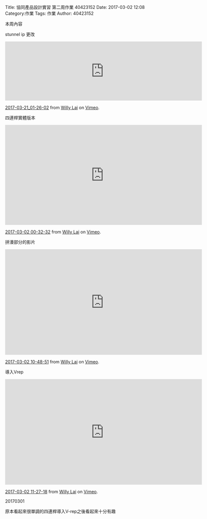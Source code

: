 Title: 協同產品設計實習 第二周作業 40423152
Date: 2017-03-02 12:08
Category:作業
Tags: 作業
Author: 40423152



<!-- PELICAN_END_SUMMARY -->

本周內容

stunnel  ip 更改
<iframe src="https://player.vimeo.com/video/209247660" width="640" height="192" frameborder="0" webkitallowfullscreen mozallowfullscreen allowfullscreen></iframe>
<p><a href="https://vimeo.com/209247660">2017-03-21_01-26-02</a> from <a href="https://vimeo.com/user46451216">Willy Lai</a> on <a href="https://vimeo.com">Vimeo</a>.</p>


四連桿實體版本
<iframe src="https://player.vimeo.com/video/206266484" width="640" height="325" frameborder="0" webkitallowfullscreen mozallowfullscreen allowfullscreen></iframe>
<p><a href="https://vimeo.com/206266484">2017-03-02 00-32-32</a> from <a href="https://vimeo.com/user46451216">Willy Lai</a> on <a href="https://vimeo.com">Vimeo</a>.</p>


拼湊部分的影片

<iframe src="https://player.vimeo.com/video/206343950" width="640" height="343" frameborder="0" webkitallowfullscreen mozallowfullscreen allowfullscreen></iframe>
<p><a href="https://vimeo.com/206343950">2017-03-02 10-48-51</a> from <a href="https://vimeo.com/user46451216">Willy Lai</a> on <a href="https://vimeo.com">Vimeo</a>.</p>

導入Vrep

<iframe src="https://player.vimeo.com/video/206347476" width="640" height="343" frameborder="0" webkitallowfullscreen mozallowfullscreen allowfullscreen></iframe>
<p><a href="https://vimeo.com/206347476">2017-03-02 11-27-18</a> from <a href="https://vimeo.com/user46451216">Willy Lai</a> on <a href="https://vimeo.com">Vimeo</a>.</p>

20170301

原本看起來很單調的四連桿導入V-rep之後看起來十分有趣